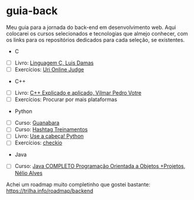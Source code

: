 # guia-back
Meu guia para a jornada do back-end em desenvolvimento web. Aqui colocarei os cursos selecionados e tecnologias que almejo conhecer, com os links para os repositórios dedicados para cada seleção, se existentes.

- C 
- [ ] Livro: [Linguagem C, Luis Damas](https://www.amazon.com.br/Linguagem-C-Lu%C3%ADs-Damas/dp/8521615191/ref=sr_1_2?__mk_pt_BR=%C3%85M%C3%85%C5%BD%C3%95%C3%91&crid=2VHQP8EK8NGVZ&keywords=linguagem+c&qid=1660731113&sprefix=linguagem+c%2Caps%2C223&sr=8-2&ufe=app_do%3Aamzn1.fos.6121c6c4-c969-43ae-92f7-cc248fc6181d)
- [ ] Exercícios: [Uri Online Judge](https://www.beecrowd.com.br/judge/pt/login?origem=1) 

- C++
- [ ] Livro: [C++ Explicado e aplicado, Vilmar Pedro Votre](https://www.amazon.com.br/explicado-aplicado-Vilmar-Pedro-Votre/dp/8576089955/ref=sr_1_1?__mk_pt_BR=%C3%85M%C3%85%C5%BD%C3%95%C3%91&crid=1RAPFEYRT8NCR&keywords=c%2B%2B+explicado+e+aplicado&qid=1660731234&sprefix=c+explicado+e+aplicad%2Caps%2C197&sr=8-1&ufe=app_do%3Aamzn1.fos.6d798eae-cadf-45de-946a-f477d47705b9)
- [ ] Exercícios: Procurar por mais plataformas

- Python
- [ ] Curso: [Guanabara](https://www.youtube.com/watch?v=S9uPNppGsGo&list=PLvE-ZAFRgX8hnECDn1v9HNTI71veL3oW0)
- [ ] Curso: [Hashtag Treinamentos](https://www.hashtagtreinamentos.com/?origemurl=75502579145&gclid=CjwKCAjwo_KXBhAaEiwA2RZ8hBetEqmaXKHeS1jpZA84gMqJYRNBl1iZUr4o1bTbCBnTicc014uS6RoCaV0QAvD_BwE)
- [ ] Livro: [Use a cabeça! Python](https://www.amazon.com.br/Use-Cabe%C3%A7a-Python-2%C2%AA-Edi%C3%A7%C3%A3o/dp/8550803405/ref=sr_1_1?__mk_pt_BR=%C3%85M%C3%85%C5%BD%C3%95%C3%91&crid=11MCE4ISJ6JHY&keywords=use+a+cabe%C3%A7a&qid=1660731564&sprefix=use+a+cabe%2Caps%2C302&sr=8-1)
- [ ] Exercícios: [checkio](https://checkio.org/)

- Java
- [ ] Curso: [Java COMPLETO Programação Orientada a Objetos +Projetos, Nélio Alves](https://www.udemy.com/course/java-curso-completo/)<br>

Achei um roadmap muito completinho que gostei bastante: https://trilha.info/roadmap/backend
